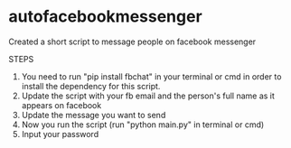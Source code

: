 # autofacebookmessenger
Created a short script to message people on facebook messenger

STEPS
1. You need to run "pip install fbchat" in your terminal or cmd in order to install the dependency for this script.
2. Update the script with your fb email and the person's full name as it appears on facebook
3. Update the message you want to send
4. Now you run the script (run "python main.py" in terminal or cmd)
5. Input your password
